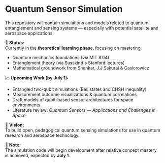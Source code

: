 # Quantum Sensor Simulation

This repository will contain simulations and models related to quantum entanglement and sensing systems — especially with potential satellite and aerospace applications.

🚧 **Status:**  
Currently in the **theoretical learning phase**, focusing on mastering:
- Quantum mechanics foundations (via MIT 8.04)
- Entanglement theory (via Susskind's Stanford lectures)
- Mathematical groundwork from Shankar, J.J Sakurai & Gasiorowicz

📈 **Upcoming Work (by July 1):**
- Entangled two-qubit simulations (Bell states and CHSH inequality)
- Measurement outcome visualizations & quantum correlations
- Draft models of qubit-based sensor architectures for space environments
- Literature review: *Quantum Sensors — Applications and Challenges in Space*

🧠 **Vision:**  
To build open, pedagogical quantum sensing simulations for use in quantum research and aerospace technology.

💬 **Note:**  
The simulation code will begin development after relative concept mastery is achieved, expected by **July 1**.
